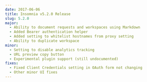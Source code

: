 ```yaml
---
date: 2017-06-06
title: Insomnia v5.2.0 Release
slug: 5.2.0
major:
  - Ability to document requests and workspaces using Markdown
  - Added Bearer authentication helper
  - Added setting to whitelist hostnames from proxy setting
  - Ability to duplicate workspace
minor:
  - Setting to disable analytics tracking
  - URL preview copy button
  - Experimental plugin support (still undocumented)
fixes:
  - Fixed Client Credentials setting in OAuth form not changing
  - Other minor UI fixes
---
```

